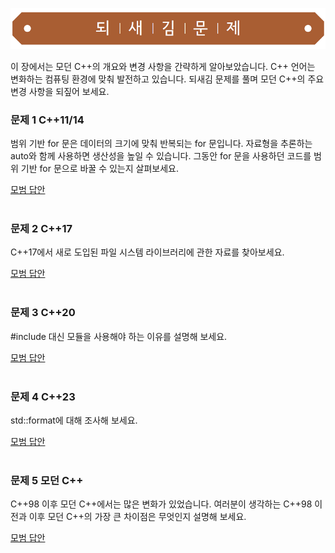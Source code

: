 ![](../../images/exercise_title.png "되새김문제")

이 장에서는 모던 C++의 개요와 변경 사항을 간략하게 알아보았습니다. C++ 언어는 변화하는 컴퓨팅 환경에 맞춰 발전하고 있습니다. 되새김 문제를 풀며 모던 C++의 주요 변경 사항을 되짚어 보세요.

### 문제 1 C++11/14
범위 기반 for 문은 데이터의 크기에 맞춰 반복되는 for 문입니다. 자료형을 추론하는 auto와 함께 사용하면 생산성을 높일 수 있습니다. 그동안 for 문을 사용하던 코드를 범위 기반 for 문으로 바꿀 수 있는지 살펴보세요.

[모범 답안](https://github.com/mystous/DoItCPP/tree/main/exercise/ch13/solution_01.md "문제 1번 정답")
<br /><br />

### 문제 2 C++17
C++17에서 새로 도입된 파일 시스템 라이브러리에 관한 자료를 찾아보세요.

[모범 답안](https://github.com/mystous/DoItCPP/tree/main/exercise/ch13/solution_02.md "문제 2번 정답")
<br /><br />

### 문제 3 C++20
#include 대신 모듈을 사용해야 하는 이유를 설명해 보세요.

[모범 답안](https://github.com/mystous/DoItCPP/tree/main/exercise/ch13/solution_03.md "문제 3번 정답")
<br /><br />

### 문제 4 C++23
std::format에 대해 조사해 보세요.

[모범 답안](https://github.com/mystous/DoItCPP/tree/main/exercise/ch13/solution_04.md "문제 4번 정답")
<br /><br />

### 문제 5 모던 C++
C++98 이후 모던 C++에서는 많은 변화가 있었습니다. 여러분이 생각하는 C++98 이전과 이후 모던 C++의 가장 큰 차이점은 무엇인지 설명해 보세요.

[모범 답안](https://github.com/mystous/DoItCPP/tree/main/exercise/ch13/solution_05.md "문제 5번 정답")
